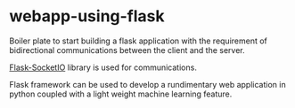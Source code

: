 # webapp-using-flask

Boiler plate to start building a flask application with the requirement of bidirectional communications between the client and the server.

[Flask-SocketIO](https://flask-socketio.readthedocs.io/en/latest/) library is used for communications.

Flask framework can be used to develop a rundimentary web application in python coupled with a light weight machine learning feature.
